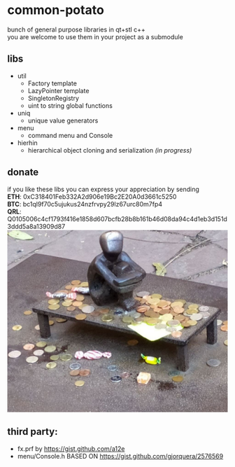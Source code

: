 # common-potato

bunch of general purpose libraries in qt+stl c++ \
you are welcome to use them in your project as a submodule

## libs

* util
  * Factory template
  * LazyPointer template
  * SingletonRegistry
  * uint to string global functions
* uniq
  * unique value generators
* menu
  * command menu and Console
* hierhin
  * hierarchical object cloning and serialization *(in progress)*

## donate

if you like these libs
you can express your appreciation 
by sending \
**ETH**: 0xC318401Feb332A2d906e19Bc2E20A0d3661c5250 \
**BTC**: bc1ql9f70c5ujukus24nzfrvpy29lz67urc80m7fp4 \
**QRL**: Q0105006c4cf1793f416e1858d607bcfb28b8b161b46d08da94c4d1eb3d151d3ddd5a8a13909d87 \
![donate](./images/donate.svg)

## third party:

* fx.prf by https://gist.github.com/a12e
* menu/Console.h BASED ON https://gist.github.com/gjorquera/2576569
